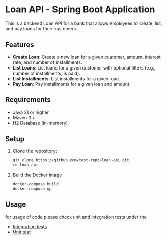 # Loan API - Spring Boot Application

This is a backend Loan API for a bank that allows employees to create, list, and pay loans for their customers.

## Features

- **Create Loan**: Create a new loan for a given customer, amount, interest rate, and number of installments.
- **List Loans**: List loans for a given customer with optional filters (e.g., number of installments, is paid).
- **List Installments**: List installments for a given loan.
- **Pay Loan**: Pay installments for a given loan and amount.

## Requirements

- Java 21 or higher
- Maven 3.x
- H2 Database (in-memory)

## Setup

1. Clone the repository:
   ```bash
   git clone https://github.com/test-repo/loan-api.git
   cd loan-api
2. Build the Docker Image
   ```bash
   docker-compose build
   docker-compose up

## Usage
for usage of code please check unit and integration  tests
under the
- [Integration tests](src/test/java/com/banktest/loanapi/controller)
- [Unit test](src/test/java/com/banktest/loanapi/service)